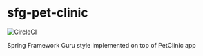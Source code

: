 # sfg-pet-clinic
[![CircleCI](https://circleci.com/gh/silviutitirca/sfg-pet-clinic/tree/main.svg?style=svg)](https://circleci.com/gh/silviutitirca/sfg-pet-clinic/tree/main)

Spring Framework Guru style implemented on top of PetClinic app
